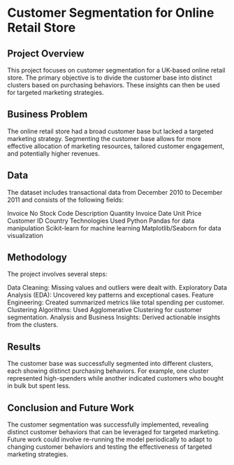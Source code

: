 # Customer Segmentation for Online Retail Store
## Project Overview
This project focuses on customer segmentation for a UK-based online retail store. The primary objective is to divide the customer base into distinct clusters based on purchasing behaviors. These insights can then be used for targeted marketing strategies.

## Business Problem
The online retail store had a broad customer base but lacked a targeted marketing strategy. Segmenting the customer base allows for more effective allocation of marketing resources, tailored customer engagement, and potentially higher revenues.

## Data
The dataset includes transactional data from December 2010 to December 2011 and consists of the following fields:

Invoice No
Stock Code
Description
Quantity
Invoice Date
Unit Price
Customer ID
Country
Technologies Used
Python
Pandas for data manipulation
Scikit-learn for machine learning
Matplotlib/Seaborn for data visualization

## Methodology
The project involves several steps:

Data Cleaning: Missing values and outliers were dealt with.
Exploratory Data Analysis (EDA): Uncovered key patterns and exceptional cases.
Feature Engineering: Created summarized metrics like total spending per customer.
Clustering Algorithms: Used Agglomerative Clustering for customer segmentation.
Analysis and Business Insights: Derived actionable insights from the clusters.

## Results
The customer base was successfully segmented into different clusters, each showing distinct purchasing behaviors. For example, one cluster represented high-spenders while another indicated customers who bought in bulk but spent less.

## Conclusion and Future Work
The customer segmentation was successfully implemented, revealing distinct customer behaviors that can be leveraged for targeted marketing. Future work could involve re-running the model periodically to adapt to changing customer behaviors and testing the effectiveness of targeted marketing strategies.

